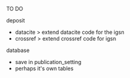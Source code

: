TO DO

deposit
- datacite > extend datacite code for the igsn
- crossref > extend crossref code for igsn

database
- save in publication_setting
- perhaps it's own tables
